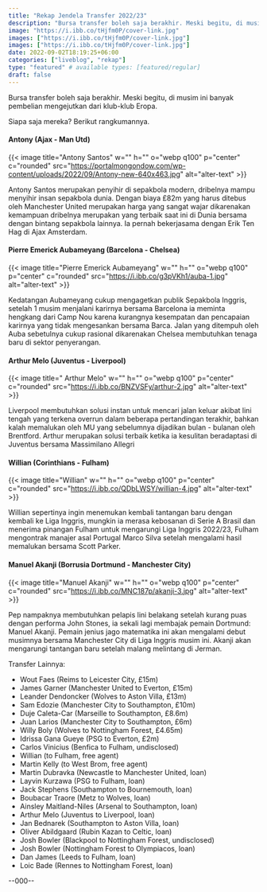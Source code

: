```yaml
---
title: "Rekap Jendela Transfer 2022/23"
description: "Bursa transfer boleh saja berakhir. Meski begitu, di musim ini banyak pembelian mengejutkan dari klub-klub Eropa."
image: "https://i.ibb.co/tHjfm0P/cover-link.jpg"
images: ["https://i.ibb.co/tHjfm0P/cover-link.jpg"]
images: ["https://i.ibb.co/tHjfm0P/cover-link.jpg"]
date: 2022-09-02T18:19:25+06:00
categories: ["liveblog", "rekap"]
type: "featured" # available types: [featured/regular]
draft: false
---
```

Bursa transfer boleh saja berakhir. Meski begitu, di musim ini banyak pembelian mengejutkan dari klub-klub Eropa.

Siapa saja mereka? Berikut rangkumannya.

#### Antony (Ajax - Man Utd)

{{< image title="Antony Santos" w="" h="" o="webp q100" p="center" c="rounded" src="https://portalmongondow.com/wp-content/uploads/2022/09/Antony-new-640x463.jpg" alt="alter-text" >}}

Antony Santos merupakan penyihir di sepakbola modern, dribelnya mampu menyihir insan sepakbola dunia. Dengan biaya £82m yang harus ditebus oleh Manchester United merupakan harga yang sangat wajar dikarenakan kemampuan dribelnya merupakan yang terbaik saat ini di Dunia bersama dengan bintang sepakbola lainnya. Ia pernah bekerjasama dengan Erik Ten Hag di Ajax Amsterdam.

#### Pierre Emerick Aubameyang (Barcelona - Chelsea)

{{< image title="Pierre Emerick Aubameyang" w="" h="" o="webp q100" p="center" c="rounded" src="https://i.ibb.co/g3pVKh1/auba-1.jpg" alt="alter-text" >}}

Kedatangan Aubameyang cukup mengagetkan publik Sepakbola Inggris, setelah 1 musim menjalani karirnya bersama Barcelona ia meminta hengkang dari Camp Nou karena kurangnya kesempatan dan pencapaian karirnya yang tidak mengesankan bersama Barca. Jalan yang ditempuh oleh Auba sebetulnya cukup rasional dikarenakan Chelsea membutuhkan tenaga baru di sektor penyerangan.

#### Arthur Melo (Juventus - Liverpool)

{{< image title=" Arthur Melo" w="" h="" o="webp q100" p="center" c="rounded" src="https://i.ibb.co/BNZVSFy/arthur-2.jpg" alt="alter-text" >}}


Liverpool membutuhkan solusi instan untuk mencari jalan keluar akibat lini tengah yang terkena overrun dalam beberapa pertandingan terakhir, bahkan kalah memalukan oleh MU yang sebelumnya dijadikan bulan - bulanan oleh Brentford. Arthur merupakan solusi terbaik ketika ia kesulitan beradaptasi di Juventus bersama Massimilano Allegri

#### Willian (Corinthians - Fulham)

{{< image title="Willian" w="" h="" o="webp q100" p="center" c="rounded" src="https://i.ibb.co/QDbLWSY/willian-4.jpg" alt="alter-text" >}}


Willian sepertinya ingin menemukan kembali tantangan baru dengan kembali ke Liga Inggris, mungkin ia merasa kebosanan di Serie A Brasil dan menerima pinangan Fulham untuk mengarungi Liga Inggris 2022/23, Fulham mengontrak manajer asal Portugal Marco Silva setelah mengalami hasil memalukan bersama Scott Parker.

#### Manuel Akanji (Borrusia Dortmund - Manchester City)

{{< image title="Manuel Akanji" w="" h="" o="webp q100" p="center" c="rounded" src="https://i.ibb.co/MNC187p/akanji-3.jpg" alt="alter-text" >}}

Pep nampaknya membutuhkan pelapis lini belakang setelah kurang puas dengan performa John Stones, ia sekali lagi membajak pemain Dortmund: Manuel Akanji. Pemain jenius jago matematika ini akan mengalami debut musimnya bersama Manchester City di Liga Inggris musim ini. Akanji akan mengarungi tantangan baru setelah malang melintang di Jerman.

Transfer Lainnya:

* Wout Faes (Reims to Leicester City, £15m)
* James Garner (Manchester United to Everton, £15m)
* Leander Dendoncker (Wolves to Aston Villa, £13m)
* Sam Edozie (Manchester City to Southampton, £10m)
* Duje Caleta-Car (Marseille to Southampton, £8.6m)
* Juan Larios (Manchester City to Southampton, £6m)
* Willy Boly (Wolves to Nottingham Forest, £4.65m)
* Idrissa Gana Gueye (PSG to Everton, £2m)
* Carlos Vinicius (Benfica to Fulham, undisclosed)
* Willian (to Fulham, free agent)
* Martin Kelly (to West Brom, free agent)
* Martin Dubravka (Newcastle to Manchester United, loan)
* Layvin Kurzawa (PSG to Fulham, loan)
* Jack Stephens (Southampton to Bournemouth, loan)
* Boubacar Traore (Metz to Wolves, loan)
* Ainsley Maitland-Niles (Arsenal to Southampton, loan)
* Arthur Melo (Juventus to Liverpool, loan)
* Jan Bednarek (Southampton to Aston Villa, loan)
* Oliver Abildgaard (Rubin Kazan to Celtic, loan)
* Josh Bowler (Blackpool to Nottingham Forest, undisclosed)
* Josh Bowler (Nottingham Forest to Olympiacos, loan)
* Dan James (Leeds to Fulham, loan)
* Loic Bade (Rennes to Nottingham Forest, loan)


--000--